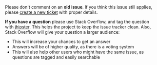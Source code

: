 Please don't comment on an **old issue**.
If you think this issue still applies, please [create a new ticket](https://github.com/jhipster/generator-jhipster/issues/new) with proper details.

**If you have a question** please use Stack Overflow, and tag the question with [jhipster](http://stackoverflow.com/questions/tagged/jhipster). This helps the project to keep the issue tracker clean. Also, Stack Overflow will give your question a larger audience:

- This will increase your chances to get an answer
- Answers will be of higher quality, as there is a voting system
- This will also help other users who might have the same issue, as questions are tagged and easily searchable

